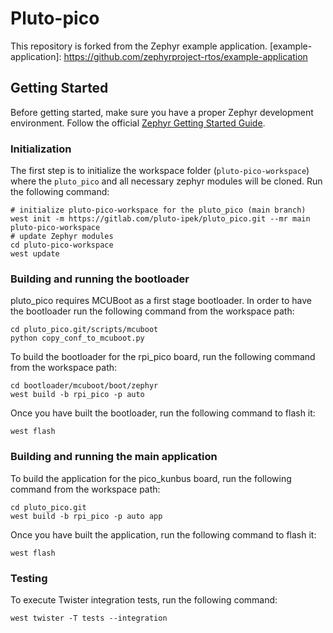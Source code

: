 # Pluto-pico

This repository is forked from the Zephyr example application.
[example-application]: https://github.com/zephyrproject-rtos/example-application

## Getting Started

Before getting started, make sure you have a proper Zephyr development
environment. Follow the official
[Zephyr Getting Started Guide](https://docs.zephyrproject.org/latest/getting_started/index.html).

### Initialization

The first step is to initialize the workspace folder (``pluto-pico-workspace``) where
the ``pluto_pico`` and all necessary zephyr modules will be cloned. Run the following
command:

```shell
# initialize pluto-pico-workspace for the pluto_pico (main branch)
west init -m https://gitlab.com/pluto-ipek/pluto_pico.git --mr main pluto-pico-workspace
# update Zephyr modules
cd pluto-pico-workspace
west update
```

### Building and running the bootloader
pluto_pico requires MCUBoot as a first stage bootloader.
In order to have the bootloader run the following command from the workspace path:

```shell
cd pluto_pico.git/scripts/mcuboot
python copy_conf_to_mcuboot.py
```

To build the bootloader for the rpi_pico board, run the following command from the workspace path:

```shell
cd bootloader/mcuboot/boot/zephyr
west build -b rpi_pico -p auto
```

Once you have built the bootloader, run the following command to flash it:

```shell
west flash
```

### Building and running the main application

To build the application for the pico_kunbus board, run the following command from the workspace path:

```shell
cd pluto_pico.git
west build -b rpi_pico -p auto app
```

Once you have built the application, run the following command to flash it:

```shell
west flash
```

### Testing

To execute Twister integration tests, run the following command:

```shell
west twister -T tests --integration
```
